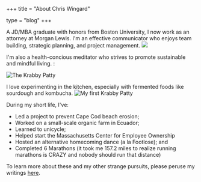 +++
title = "About Chris Wingard"

type = "blog"
+++

A JD/MBA graduate with honors from Boston University, I now work as an attorney at Morgan Lewis. I'm an effective communicator who enjoys team building, strategic planning, and project management.
![](/img/krusty_krab.webp)

I'm also a health-concious meditator who strives to promote sustainable and mindful living. :

![*The Krabby Patty*](/img/krabby_patty.webp)

I love experimenting in the kitchen, especially with fermented foods like sourdough and kombucha.
![My first Krabby Patty](/img/spongebob-krusty-cook.webp)

During my short life, I've:
* Led a project to prevent Cape Cod beach erosion; 
* Worked on a small-scale organic farm in Ecuador; 
* Learned to unicycle;
* Helped start the Massachusetts Center for Employee Ownership
* Hosted an alternative homecoming dance (a la Footlose); and
* Completed 6 Marathons (it took me 157.2 miles to realize running marathons is CRAZY and nobody should run that distance)

To learn more about these and my other strange pursuits, please peruse my writings [here](/blog/krabby_patty/).